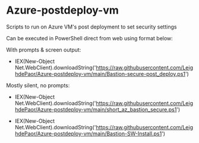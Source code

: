 # Azure-postdeploy-vm
Scripts to run on Azure VM's post deployment to set security settings

Can be executed in PowerShell direct from web using format below:

With prompts & screen output:
* IEX(New-Object Net.WebClient).downloadString('https://raw.githubusercontent.com/LeighdePaor/Azure-postdeploy-vm/main/Bastion-secure-post_deploy.ps1')

Mostly silent, no prompts:
* IEX(New-Object Net.WebClient).downloadString('https://raw.githubusercontent.com/LeighdePaor/Azure-postdeploy-vm/main/short_az_bastion_secure.ps1')

* IEX(New-Object Net.WebClient).downloadString('https://raw.githubusercontent.com/LeighdePaor/Azure-postdeploy-vm/main/Bastion-SW-Install.ps1')

